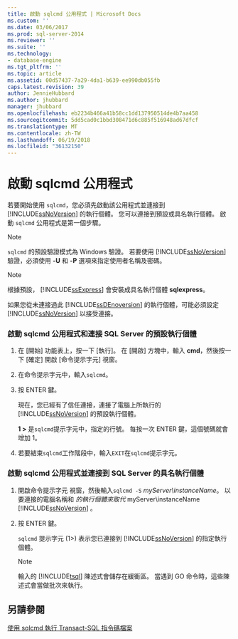 ```yaml
---
title: 啟動 sqlcmd 公用程式 | Microsoft Docs
ms.custom: ''
ms.date: 03/06/2017
ms.prod: sql-server-2014
ms.reviewer: ''
ms.suite: ''
ms.technology:
- database-engine
ms.tgt_pltfrm: ''
ms.topic: article
ms.assetid: 00d57437-7a29-4da1-b639-ee990db055fb
caps.latest.revision: 39
author: JennieHubbard
ms.author: jhubbard
manager: jhubbard
ms.openlocfilehash: eb2234b466a41b58cc1dd137950514de4b7aa458
ms.sourcegitcommit: 5dd5cad0c1bbd308471d6c885f516948ad67dfcf
ms.translationtype: MT
ms.contentlocale: zh-TW
ms.lasthandoff: 06/19/2018
ms.locfileid: "36132150"
---
```

# <a name="start-the-sqlcmd-utility"></a>啟動 sqlcmd 公用程式
  若要開始使用 `sqlcmd`，您必須先啟動該公用程式並連接到 [!INCLUDE[ssNoVersion](../../includes/ssnoversion-md.md)] 的執行個體。 您可以連接到預設或具名執行個體。 啟動 `sqlcmd` 公用程式是第一個步驟。  
  
> [!NOTE]  
>  `sqlcmd` 的預設驗證模式為 Windows 驗證。 若要使用 [!INCLUDE[ssNoVersion](../../includes/ssnoversion-md.md)] 驗證，必須使用 **-U** 和 **-P** 選項來指定使用者名稱及密碼。  
  
> [!NOTE]  
>  根據預設， [!INCLUDE[ssExpress](../../includes/ssexpress-md.md)] 會安裝成具名執行個體 **sqlexpress**。  
  
 如果您從未連接過此 [!INCLUDE[ssDEnoversion](../../includes/ssdenoversion-md.md)] 的執行個體，可能必須設定 [!INCLUDE[ssNoVersion](../../includes/ssnoversion-md.md)] 以接受連接。  
  
### <a name="to-start-the-sqlcmd-utility-and-connect-to-a-default-instance-of-sql-server"></a>啟動 sqlcmd 公用程式和連接 SQL Server 的預設執行個體  
  
1.  在 [開始] 功能表上，按一下 [執行]。 在 [開啟] 方塊中，輸入 **cmd**，然後按一下 [確定] 開啟 [命令提示字元] 視窗。  
  
2.  在命令提示字元中，輸入`sqlcmd`。  
  
3.  按 ENTER 鍵。  
  
     現在，您已經有了信任連接，連接了電腦上所執行的 [!INCLUDE[ssNoVersion](../../includes/ssnoversion-md.md)] 的預設執行個體。  
  
     **1 >** 是`sqlcmd`提示字元中，指定的行號。 每按一次 ENTER 鍵，這個號碼就會增加 1。  
  
4.  若要結束`sqlcmd`工作階段中，輸入`EXIT`在`sqlcmd`提示字元。  
  
### <a name="to-start-the-sqlcmd-utility-and-connect-to-a-named-instance-of-sql-server"></a>啟動 sqlcmd 公用程式並連接到 SQL Server 的具名執行個體  
  
1.  開啟命令提示字元 視窗，然後輸入`sqlcmd -S` *myServer\instanceName*。 以要連接的電腦名稱和 *的執行個體來取代* myServer\instanceName [!INCLUDE[ssNoVersion](../../includes/ssnoversion-md.md)] 。  
  
2.  按 ENTER 鍵。  
  
     `sqlcmd` 提示字元 (1>) 表示您已連接到 [!INCLUDE[ssNoVersion](../../includes/ssnoversion-md.md)] 的指定執行個體。  
  
    > [!NOTE]  
    >  輸入的 [!INCLUDE[tsql](../../includes/tsql-md.md)] 陳述式會儲存在緩衝區。 當遇到 GO 命令時，這些陳述式會當做批次來執行。  
  
## <a name="see-also"></a>另請參閱  
 [使用 sqlcmd 執行 Transact-SQL 指令碼檔案](sqlcmd-run-transact-sql-script-files.md)  
  
  